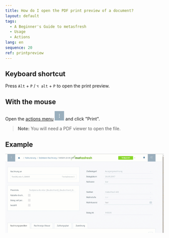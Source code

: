 ```yaml
---
title: How do I open the PDF print preview of a document?
layout: default
tags:
  - A Beginner's Guide to metasfresh
  - Usage
  - Actions
lang: en
sequence: 20
ref: printpreview
---
```


## Keyboard shortcut
Press `Alt` + `P` / `⌥ alt` + `P` to open the print preview.

## With the mouse
Open the [actions menu](StartAction#actions-menu) ![](assets/actionsmenu_WebUI.png) and click "Print".
 >**Note:** You will need a PDF viewer to open the file.

## Example
![](../DE/assets/druckvorschau.gif)
